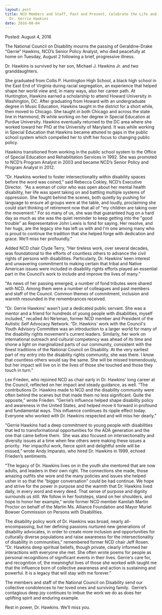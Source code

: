 ```yaml
---
layout: post
title: NCD Members and Staff, Past and Present, Celebrate the Life and Legacy of
  Dr. Gerrie Hawkins
date: 2016-08-04
---
```

Posted: August 4, 2016

The National Council on Disability mourns the passing of Geraldine-Drake “Gerrie” Hawkins, NCD’s Senior Policy Analyst, who died peacefully at home on Tuesday, August 2 following a brief, progressive illness. 

Dr. Hawkins is survived by her son, Michael J. Hawkins Jr. and two granddaughters.

She graduated from Collis P. Huntington High School, a black high school in the East End of Virginia during racial segregation, an experience that helped shape her world view and, in many ways, also her career path. At Huntington, Hawkins earned a scholarship to attend Howard University in Washington, DC. After graduating from Howard with an undergraduate degree in Music Education, Hawkins taught in the district for a short while, then moved to Chicago. She taught in both Chicago and across the state line in Hammond, IN while working on her degree in Special Education at Purdue University. Hawkins eventually returned to the DC area where she worked toward her PhD at the University of Maryland. It was while working in Special Education that Hawkins became attuned to gaps in the public school system which compelled her to shift her focus to changing public policy.

Hawkins transitioned from working in the public school system to the Office of Special Education and Rehabilitation Services in 1992. She was promoted to NCD’s Program Analyst in 2003 and became NCD’s Senior Policy and Program Analyst in 2012.

"Dr. Hawkins worked to foster intersectionality within disability spaces before the word was coined,” said Rebecca Cokley, NCD’s Executive Director.  “As a woman of color who was open about her mental health disability, her life was spent taking on and battling multiple systems of oppression. She fought behind the scenes, both quietly by pushing for language to ensure all groups were at the table, and loudly, proclaiming she could start thinking of retirement now that all of "my children are taking over the movement." For so many of us, she was that guaranteed hug on a hard day as much as she was the quiet reminder to keep getting into the "good trouble" as Representative John Lewis is fond for saying. Her resolve, and her hugs, are the legacy she has left us with and I'm one among many who is proud to continue the tradition that she helped forge with dedication and grace. We’ll miss her profoundly.”

Added NCD chair Clyde Terry, “Her tireless work, over several decades, was foundational to the efforts of countless others to advance the civil rights of persons with disabilities. Particularly, Dr. Hawkins’ keen interest and unwavering commitment to making certain that tribal and Native American issues were included in disability rights efforts played an essential part in the Council’s work to include and improve the lives of many.” 

"As news of her passing emerged, a number of fond tributes were shared with NCD. Among them were a number of colleagues and past members and staff of the Council. Common themes of commitment, inclusion and warmth resounded in the remembrances received.

"Dr. Gerrie Hawkins' wasn't just a dedicated public servant. She was a mentor and a friend for hundreds of young people with disabilities, myself included,” recalled Ari Ne’eman, former NCD member and President of the Autistic Self Advocacy Network. “Dr. Hawkins' work with the Council's Youth Advisory Committee was an introduction to a larger world for many of the disability rights movement's current leaders. Similarly, her work on international outreach and cultural competency was ahead of its time and shone a light on marginalized parts of our community, consistent with the finest traditions of the National Council on Disability. At the very earliest part of my entry into the disability rights community, she was there. I know that countless others would say the same. She will be missed tremendously, but her impact will live on in the lives of those she touched and those they touch in turn."

Lex Frieden, who rejoined NCD as chair early in Dr. Hawkins’ long career at the Council, reflected on her impact and steady guidance, as well. “The contributions Dr. Hawkins made to NCD and the disability community were often behind the scenes but that made them no less significant. Quite the opposite,” wrote Frieden. “Gerrie’s influence helped shape disability policy and awareness in the United States, and helped move it forward in profound and fundamental ways. This influence continues its ripple effect today. Everyone who worked with Dr. Hawkins respected and will miss her dearly.”

"Gerrie Hawkins had a deep commitment to young people with disabilities that led to transformational opportunities for the ADA generation and the one that came before them.  She was also focused on intersectionality and diversity issues at a time when few others were making these issues a priority.  Her impactful work, fierce spirit and delightful smile will be missed,” wrote Andy Imparato, who hired Dr. Hawkins in 1999, echoed Frieden’s sentiments.

"The legacy of Dr. Hawkins lives on in the youth she mentored that are now adults, and leaders in their own right. The connections she made, those amazing outfits she wore and the many policies and issues she helped usher in so that the “bigger conversation” could be had continue. We hope and strive for the power in purpose and the warmth that Dr. Hawkins lived daily, in every word and every deed. That sense of purpose and dignity surrounds us still. We follow in her footsteps, stand on her shoulders, and hope to honor her example,” wrote former NCD member Kamilah Martin Proctor on behalf of the Martin Ms. Alliance Foundation and Mayor Muriel Bowser Commission on Persons with Disabilities.

The disability policy work of Dr. Hawkins was broad, nearly all-encompassing, but her defining passions nurtured new generations of disability advocates, in order to create more inclusion and opportunities for culturally diverse populations and raise awareness for the intersectionality of disability in communities,” remembered former NCD chair Jeff Rosen. “Dr. Hawkins deep spiritual beliefs, though private, clearly informed her interactions with everyone she met. She often wrote poems for people as personal recognitions of significant events in their lives. Gerrie's care for, and recognition of, the meaningful lives of those she worked with taught me that the influence born of collective awareness and action is sustaining and powerful. It is a legacy that will stay with me forever.”  

The members and staff of the National Council on Disability send our collective condolences to her loved ones and surviving family.  Gerrie’s contagious deep joy continues to imbue the work we do as does her uplifting spirit and enduring example.

Rest in power, Dr. Hawkins. We’ll miss you.